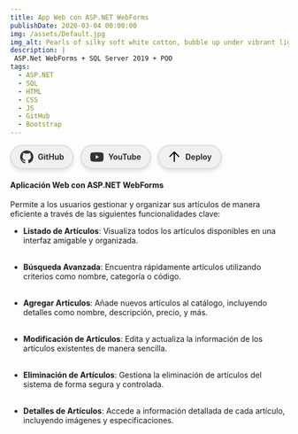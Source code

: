 ```yaml
---
title: App Web con ASP.NET WebForms
publishDate: 2020-03-04 00:00:00
img: /assets/Default.jpg
img_alt: Pearls of silky soft white cotton, bubble up under vibrant lighting
description: |
 ASP.Net WebForms + SQL Server 2019 + POO
tags:
  - ASP.NET
  - SQL
  - HTML
  - CSS
  - JS
  - GitHub
  - Bootstrap
---
```


<div class="tag-container">
    <a class="tag" href="https://github.com/ggonzalez1985/TPFinalNivel3_Gonzalez.git" target="_blank">
    <svg xmlns="http://www.w3.org/2000/svg" width="24" height="24" fill="currentColor" viewBox="0 0 24 24">
        <path d="M12 0C5.37 0 0 5.37 0 12c0 5.304 3.438 9.796 8.206 11.4.6.111.823-.26.823-.577v-2.22c-3.338.724-4.042-1.607-4.042-1.607-.546-1.38-1.333-1.748-1.333-1.748-1.088-.745.083-.729.083-.729 1.206.084 1.838 1.236 1.838 1.236 1.071 1.832 2.807 1.3 3.494.996.107-.774.418-1.3.762-1.597-2.665-.303-5.466-1.335-5.466-5.935 0-1.309.469-2.379 1.237-3.22-.125-.303-.536-1.528.117-3.183 0 0 1.008-.322 3.308 1.23.958-.266 1.985-.398 3.005-.402 1.02.004 2.048.136 3.004.402 2.297-1.552 3.306-1.23 3.306-1.23.652 1.655.243 2.88.117 3.183.77.841 1.236 1.91 1.236 3.22 0 4.61-2.81 5.632-5.481 5.92.43.371.821 1.102.821 2.223v3.292c0 .319.221.69.826.573C20.564 21.796 24 17.304 24 12 24 5.37 18.63 0 12 0z"/></svg>GitHub</a>
    <a class="tag" href="https://www.youtube.com/watch?v=O-NJLU6kEts" target="_blank">
    <svg xmlns="http://www.w3.org/2000/svg" width="24" height="24" fill="currentColor" viewBox="0 0 24 24">
        <path d="M23.498 6.186a2.998 2.998 0 00-2.11-2.122C19.482 3.5 12 3.5 12 3.5s-7.482 0-9.389.564a2.998 2.998 0 00-2.109 2.122C0 8.09 0 12 0 12s0 3.91.502 5.814a2.998 2.998 0 002.109 2.122C4.518 20.5 12 20.5 12 20.5s7.482 0 9.389-.564a2.998 2.998 0 002.109-2.122C24 15.91 24 12 24 12s0-3.91-.502-5.814zM9.751 15.509V8.491L15.682 12l-5.931 3.509z"/></svg>YouTube</a>
    <a class="tag" href="http://catalogo-web.somee.com/" target="_blank">
    <svg xmlns="http://www.w3.org/2000/svg" width="24" height="24" fill="black" viewBox="0 0 24 24">
        <path d="M12 2a1 1 0 0 1 .707.293l8 8a1 1 0 1 1-1.414 1.414L13 5.414V20a1 1 0 0 1-2 0V5.414L4.707 11.707a1 1 0 0 1-1.414-1.414l8-8A1 1 0 0 1 12 2z"/></svg>Deploy</a>
</div>

<style>
    .tag-container {
        display: flex;
        gap: 0.75rem;
        flex-wrap: wrap;
    }

    .tag {
        display: flex;
        align-items: center;
        padding: 0.5rem 1rem;
        gap: 0.5rem;
        border-radius: 999rem;
        font-size: var(--text-md);
        font-weight: bold;
        line-height: 1.35;
        text-decoration: none;
        transition: background-color 0.3s, color 0.3s, transform 0.3s;
        box-shadow: 0 4px 6px rgba(0, 0, 0, 0.1);
    }

    /* Estilos para modo claro */
    @media (prefers-color-scheme: light) {
        .tag {
            color: #333; /* Texto oscuro */
            background-color: #f0f0f0; /* Fondo claro */
            border: 2px solid #ddd; /* Borde claro */
        }

        .tag:hover {
            background-color: #e0e0e0; /* Fondo un poco más oscuro al pasar el mouse */
            transform: scale(1.05);
        }

        .tag:active {
            background-color: #ccc; /* Fondo más oscuro al hacer clic */
        }
    }

    /* Estilos para modo oscuro */
    @media (prefers-color-scheme: dark) {
        .tag {
            color: #f0f0f0; /* Texto claro */
            background-color: #333; /* Fondo oscuro */
            border: 2px solid #444; /* Borde oscuro */
        }

        .tag:hover {
            background-color: #444; /* Fondo un poco más claro al pasar el mouse */
            transform: scale(1.05);
        }

        .tag:active {
            background-color: #555; /* Fondo más claro al hacer clic */
        }
    }
</style>



#### Aplicación Web con ASP.NET WebForms

 Permite a los usuarios gestionar y organizar sus artículos de manera eficiente a través de las siguientes funcionalidades clave:

- **Listado de Artículos**: Visualiza todos los artículos disponibles en una interfaz amigable y organizada.<br><br>

- **Búsqueda Avanzada**: Encuentra rápidamente artículos utilizando criterios como nombre, categoría o código.<br><br>

- **Agregar Artículos**: Añade nuevos artículos al catálogo, incluyendo detalles como nombre, descripción, precio, y más.<br><br>

- **Modificación de Artículos**: Edita y actualiza la información de los artículos existentes de manera sencilla.<br><br>

- **Eliminación de Artículos**: Gestiona la eliminación de artículos del sistema de forma segura y controlada.<br><br>

- **Detalles de Artículos**: Accede a información detallada de cada artículo, incluyendo imágenes y especificaciones.<br><br>


